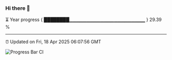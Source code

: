 ### Hi there 👋

⏳ Year progress { ████████▁▁▁▁▁▁▁▁▁▁▁▁▁▁▁▁▁▁▁▁▁▁ } 29.39 %

---

⏰ Updated on Fri, 18 Apr 2025 06:07:56 GMT

![Progress Bar CI](https://github.com/liununu/liununu/workflows/Progress%20Bar%20CI/badge.svg)
